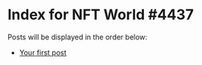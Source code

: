 # Index for NFT World #4437
Posts will be displayed in the order below:

- [Your first post](./001-first.md)

